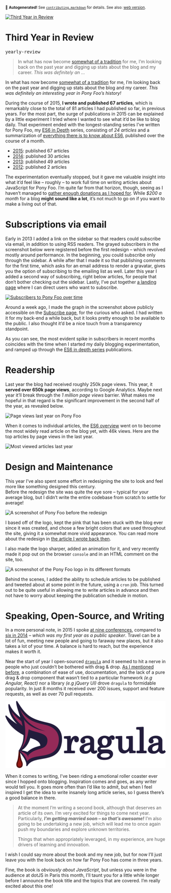 <sub>&#x1F6A8; <strong>Autogenerated!</strong> See <a href="https://github.com/ponyfoo/articles/tree/noindex/contributing.markdown"><code>contributing.markdown</code></a> for details. See also: <a href="https://ponyfoo.com/articles/third-year-in-review">web version</a>.</sub>

<a href="https://ponyfoo.com/articles/third-year-in-review"><div><img src="https://i.imgur.com/UYdqIFW.jpg" alt="Third Year in Review"></div></a>

<h1>Third Year in Review</h1>

<p><kbd>yearly-review</kbd></p>

<blockquote><p>In what has now become <a href="https://ponyfoo.com/articles/tagged/yearly-review" aria-label="Articles tagged yearly-review on Pony Foo">somewhat of a tradition</a> for me, I&#x2019;m looking back on the past year and digging up stats about the blog and my career. <em>This was definitely an &#x2026;</em></p></blockquote>

<div><p>In what has now become <a href="https://ponyfoo.com/articles/tagged/yearly-review" aria-label="Articles tagged yearly-review on Pony Foo">somewhat of a tradition</a> for me, I&#x2019;m looking back on the past year and digging up stats about the blog and my career. <em>This was definitely an interesting year in Pony Foo&#x2019;s history!</em></p></div>

<div></div>

<div><p>During the course of 2015, <strong>I wrote and published 67 articles</strong>, which is remarkably close to the total of 81 articles I had published so far, in previous years. For the most part, the surge of publications in 2015 can be explained by a little experiment I tried where I wanted to see what it&#x2019;d be like to blog daily. That experiment ended with the longest-standing series I&#x2019;ve written for Pony Foo, my <a href="https://ponyfoo.com/articles/tagged/es6-in-depth" aria-label="ES6 in Depth on Pony Foo">ES6 in Depth</a> series, consisting of <em>24 articles</em> and a summarization of <a href="https://ponyfoo.com/articles/es6" aria-label="ES6 Overview in 350 Bullet Points on Pony Foo">everything there is to know about ES6</a>, published over the course of a month.</p> <ul> <li><a href="https://ponyfoo.com/articles/2015" target="_blank" aria-label="Articles published in 2015">2015</a>: published 67 articles</li> <li><a href="https://ponyfoo.com/articles/2014" target="_blank" aria-label="Articles published in 2014">2014</a>: published 30 articles</li> <li><a href="https://ponyfoo.com/articles/2013" target="_blank" aria-label="Articles published in 2013">2013</a>: published 49 articles</li> <li><a href="https://ponyfoo.com/articles/2012" target="_blank" aria-label="Articles published in 2012">2012</a>: published 2 articles</li> </ul> <p>The experimentation eventually stopped, but it gave me valuable insight into what it&#x2019;d feel like &#x2013; roughly &#x2013; to work full time on writing articles about JavaScript for Pony Foo. I&#x2019;m quite far from that horizon, though, seeing as I haven&#x2019;t managed to <a href="https://www.patreon.com/bevacqua" target="_blank" aria-label="My profile on Patreon">gather enough donations as I hoped for</a>. While <em>$200 a month</em> for a blog <strong>might sound like a lot</strong>, it&#x2019;s not much to go on if you want to make a living out of that.</p></div>

<div><h1 id="subscriptions-via-email">Subscriptions via email</h1> <p>Early in 2013 I added a link on the sidebar so that readers could subscribe via email, in addition to using RSS readers. The grayed subscribers in the screenshot below were registered before the first redesign &#x2013; which revolved mostly around performance. In the beginning, you could subscribe only through the sidebar. A while after that I made it so that publishing comments for the first time, which asks for an email address to render a gravatar, gives you the option of subscribing to the emailing list as well. Later this year I added a second way of subscribing, right below articles, for people that don&#x2019;t bother checking out the sidebar. Lastly, I&#x2019;ve put together <a href="https://ponyfoo.com/subscribe" aria-label="Get Subscribed to Pony Foo!">a landing page</a> where I can direct users who want to subscribe.</p> <p><a href="https://ponyfoo.com/subscribe" aria-label="Get Subscribed to Pony Foo!"><img alt="Subscribers to Pony Foo over time" class="" src="https://i.imgur.com/zUeYXVl.png"></a></p> <p>Around a week ago, I made the graph in the screenshot above publicly accessible on the <a href="https://ponyfoo.com/subscribe" aria-label="Get Subscribed to Pony Foo!">Subscribe page</a>, for the curious who asked. I had written it for my back-end a while back, but it looks pretty enough to be available to the public. I also thought it&#x2019;d be a nice touch from a transparency standpoint.</p> <p>As you can see, the most evident spike in subscribers in recent months coincides with the time when I started my daily blogging experimentation, and ramped up through the <a href="https://ponyfoo.com/articles/tagged/es6-in-depth" aria-label="ES6 in Depth on Pony Foo">ES6 in depth series</a> publications.</p> <h1 id="readership">Readership</h1> <p>Last year the blog had received roughly 250k page views. This year, it <strong>served over 650k page views</strong>, according to Google Analytics. Maybe next year it&#x2019;ll break through the <em>1 million page views</em> barrier. What makes me hopeful in that regard is the significant improvement in the second half of the year, as revealed below.</p> <p><img alt="Page views last year on Pony Foo" class="" src="https://i.imgur.com/PSB5DHD.png"></p> <p>When it comes to individual articles, the <a href="https://ponyfoo.com/articles/es6" aria-label="ES6 Overview in 350 Bullet Points on Pony Foo">ES6 overview</a> went on to become the most widely read article on the blog yet, with 46k views. Here are the top articles by page views in the last year.</p> <p><img alt="Most viewed articles last year" class="" src="https://i.imgur.com/ZHjbqw5.png"></p> <h1 id="design-and-maintenance">Design and Maintenance</h1> <p>This year I&#x2019;ve also spent some effort in redesigning the site to look and feel more like something designed this century.<br> Before the redesign the site was quite the eye sore &#x2013; typical for your average blog, but I didn&#x2019;t write the entire codebase from scratch to settle for average!</p> <p><img alt="A screenshot of Pony Foo before the redesign" class="" src="https://i.imgur.com/eihfWoU.jpg"></p> <p>I based off of the logo, kept the pink that has been stuck with the blog ever since it was created, and chose a few bright colors that are used throughout the site, giving it a somewhat more vivid appearance. You can read more about the redesign in <a href="https://ponyfoo.com/articles/redesign" aria-label="Pony Foo Gets a Face Lift on Pony Foo">the article I wrote back then</a>.</p> <p>I also made the logo sharper, added an animation for it, and very recently made it pop out on the browser <code class="md-code md-code-inline">console</code> and in an HTML comment on the site, too.</p> <p><img alt="A screenshot of the Pony Foo logo in its different formats" class="" src="https://i.imgur.com/ISt6ziQ.png"></p> <p>Behind the scenes, I added the ability to schedule articles to be published and tweeted about at some point in the future, using a <code class="md-code md-code-inline">cron</code> job. This turned out to be quite useful in allowing me to write articles in advance and then not have to worry about keeping the publication schedule in motion.</p> <h1 id="speaking-open-source-and-writing">Speaking, Open-Source, and Writing</h1> <p>In a more personal note, in 2015 I spoke <a href="http://lanyrd.com/profile/bevacqua/2015/" target="_blank">at nine conferences</a>, compared to <a href="http://lanyrd.com/profile/bevacqua/2014/" target="_blank">six in 2014</a> <em>&#x2013; which was my first year as a public speaker</em>. Travel can be a lot of fun, meeting new people and going to faraway new places, but it also takes a lot of your time. A balance is hard to reach, but the experience makes it worth it.</p> <p>Near the start of year I open-sourced <a href="https://github.com/bevacqua/dragula" target="_blank" aria-label="bevacqua/dragula on GitHub"><code class="md-code md-code-inline">dragula</code></a> and it seemed to hit a nerve in people who just couldn&#x2019;t be bothered with drag &amp; drop. <a href="https://ponyfoo.com/articles/why-i-write-plain-javascript-modules" aria-label="Why I Write Plain JavaScript Modules on Pony Foo">As I mentioned before</a>, a combination of ease of use, documentation, and the lack of a pure drag &amp; drop component that wasn&#x2019;t tied to a particular framework <em>(e.g Angular, React)</em> nor a library <em>(e.g jQuery UI)</em> drove <code class="md-code md-code-inline">dragula</code> to formidable popularity. In just 8 months it received over 200 issues, support and feature requests, as well as over 70 pull requests.</p> <p><a href="https://github.com/bevacqua/dragula" target="_blank" aria-label="bevacqua/dragula on GitHub"><img alt="The logo for dragula -- it&apos;s awesome!" class="" src="https://github.com/bevacqua/dragula/raw/master/resources/logo.png"></a></p> <p>When it comes to writing, I&#x2019;ve been riding a emotional roller coaster ever since I hopped onto blogging. Inspiration comes and goes, as any writer would tell you. It goes more often than I&#x2019;d like to admit, but when I feel inspired I get the idea to write insanely long article series, so I guess there&#x2019;s a good balance in there.</p> <blockquote> <p>At the moment I&#x2019;m writing a second book, although that deserves an article of its own. I&#x2019;m very excited for things to come next year. Particularly, <em><strong>I&#x2019;m getting married soon &#x2013; so that&#x2019;s awesome!</strong></em> I&#x2019;m also going to be undertaking a new job, which will lead me to once again push my boundaries and explore unknown territories.</p> <p>Things that when appropriately leveraged, in my experience, are huge drivers of learning and innovation.</p> </blockquote> <p>I wish I could say more about the book and my new job, but for now I&#x2019;ll just leave you with the look back on how far Pony Foo has come in three years.</p> <p>Fine, the book is <em>obviously about JavaScript</em>, but unless you were in the audience at dotJS in Paris this month, I&#x2019;ll taunt you for a little while longer before I announce the book title and the topics that are covered. I&#x2019;m really excited about this one!</p></div>
